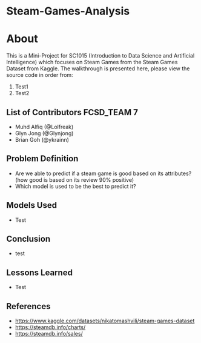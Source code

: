 # Steam-Games-Analysis
# About
This is a Mini-Project for SC1015 (Introduction to Data Science and Artificial Intelligence) which focuses on Steam Games from the Steam Games Dataset from Kaggle. The walkthrough is presented here, please view the source code in order from:
1. Test1
2. Test2
## List of Contributors FCSD_TEAM 7
- Muhd Alfiq (@Lolfreak)
- Glyn Jong (@Glynjong)
- Brian Goh (@ykrainn)
## Problem Definition
- Are we able to predict if a steam game is good based on its attributes? (how good is based on its review 90% positive)
- Which model is used to be the best to predict it?
## Models Used
- Test
## Conclusion
- test
## Lessons Learned
- Test
## References
- https://www.kaggle.com/datasets/nikatomashvili/steam-games-dataset
- https://steamdb.info/charts/
- https://steamdb.info/sales/
